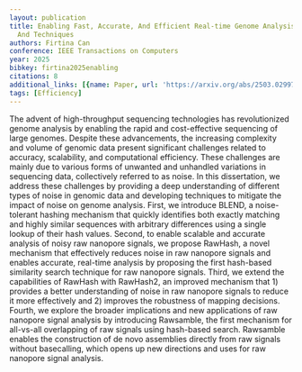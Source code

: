 ```yaml
---
layout: publication
title: Enabling Fast, Accurate, And Efficient Real-time Genome Analysis Via New Algorithms
  And Techniques
authors: Firtina Can
conference: IEEE Transactions on Computers
year: 2025
bibkey: firtina2025enabling
citations: 8
additional_links: [{name: Paper, url: 'https://arxiv.org/abs/2503.02997'}]
tags: [Efficiency]
---
```

The advent of high-throughput sequencing technologies has revolutionized
genome analysis by enabling the rapid and cost-effective sequencing of large
genomes. Despite these advancements, the increasing complexity and volume of
genomic data present significant challenges related to accuracy, scalability,
and computational efficiency. These challenges are mainly due to various forms
of unwanted and unhandled variations in sequencing data, collectively referred
to as noise. In this dissertation, we address these challenges by providing a
deep understanding of different types of noise in genomic data and developing
techniques to mitigate the impact of noise on genome analysis.
  First, we introduce BLEND, a noise-tolerant hashing mechanism that quickly
identifies both exactly matching and highly similar sequences with arbitrary
differences using a single lookup of their hash values. Second, to enable
scalable and accurate analysis of noisy raw nanopore signals, we propose
RawHash, a novel mechanism that effectively reduces noise in raw nanopore
signals and enables accurate, real-time analysis by proposing the first
hash-based similarity search technique for raw nanopore signals. Third, we
extend the capabilities of RawHash with RawHash2, an improved mechanism that 1)
provides a better understanding of noise in raw nanopore signals to reduce it
more effectively and 2) improves the robustness of mapping decisions. Fourth,
we explore the broader implications and new applications of raw nanopore signal
analysis by introducing Rawsamble, the first mechanism for all-vs-all
overlapping of raw signals using hash-based search. Rawsamble enables the
construction of de novo assemblies directly from raw signals without
basecalling, which opens up new directions and uses for raw nanopore signal
analysis.